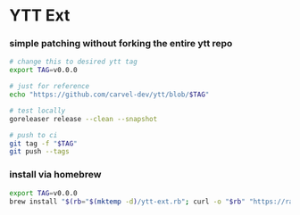 # YTT Ext

### simple patching without forking the entire ytt repo

```sh
# change this to desired ytt tag
export TAG=v0.0.0

# just for reference
echo "https://github.com/carvel-dev/ytt/blob/$TAG"

# test locally
goreleaser release --clean --snapshot

# push to ci
git tag -f "$TAG"
git push --tags
```

### install via homebrew

```sh
export TAG=v0.0.0
brew install "$(rb="$(mktemp -d)/ytt-ext.rb"; curl -o "$rb" "https://raw.githubusercontent.com/marxus/ytt-ext/main/brew/$TAG/ytt-ext.rb"; echo "$rb")"
```
